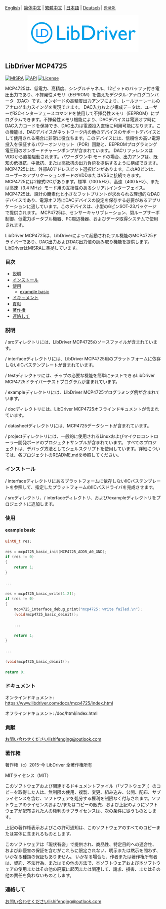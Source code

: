 [English](/README.md) | [ 简体中文](/README_zh-Hans.md) | [繁體中文](/README_zh-Hant.md) | [日本語](/README_ja.md) | [Deutsch](/README_de.md) | [한국어](/README_ko.md)

<div align=center>
<img src="/doc/image/logo.png"/>
</div>

## LibDriver MCP4725

[![MISRA](https://img.shields.io/badge/misra-compliant-brightgreen.svg)](/misra/README.md) [![API](https://img.shields.io/badge/api-reference-blue.svg)](https://www.libdriver.com/docs/mcp4725/index.html) [![License](https://img.shields.io/badge/license-MIT-brightgreen.svg)](/LICENSE)

MCP4725は、低電力、高精度、シングルチャネル、12ビットのバッファ付き電圧出力であり、不揮発性メモリ（EEPROM）を備えたデジタル-アナログコンバータ（DAC）です。オンボードの高精度出力アンプにより、レールツーレールのアナログ出力スイングを実現できます。
DAC入力および構成データは、ユーザーがI2Cインターフェースコマンドを使用して不揮発性メモリ（EEPROM）にプログラムできます。不揮発性メモリ機能により、DACデバイスは電源オフ時にDAC入力コードを保持でき、DAC出力は電源投入直後に利用可能になります。この機能は、DACデバイスがネットワーク内の他のデバイスのサポートデバイスとして使用される場合に非常に役立ちます。このデバイスには、信頼性の高い電源投入を保証するパワーオンリセット（POR）回路と、EEPROMプログラミング電圧用のオンボードチャージポンプが含まれています。 DACリファレンスはVDDから直接駆動されます。パワーダウン中
モードの場合、出力アンプは、既知の低抵抗、中抵抗、または高抵抗の出力負荷を提供するように構成できます。MCP4725には、外部A0アドレスビット選択ピンがあります。このA0ピンは、ユーザーのアプリケーションボードのVDDまたはVSSに接続できます。MCP4725には2線式I2Cがあります。標準（100 kHz）、高速（400 kHz）、または高速（3.4 MHz）モード用の互換性のあるシリアルインターフェイス。 MCP4725は、設計の簡素化と小さなフットプリントが求められる理想的なDACデバイスであり、電源オフ時にDACデバイスの設定を保存する必要があるアプリケーションに適しています。このデバイスは、小型の6ピンSOT-23パッケージで提供されます。 MCP4725は、センサーキャリブレーション、閉ループサーボ制御、低電力ポータブル機器、PC周辺機器、およびデータ取得システムで使用されます。

LibDriver MCP4725は、LibDriverによって起動されたフル機能のMCP4725ドライバーであり、DAC出力およびDAC出力値の読み取り機能を提供します。 LibDriverはMISRAに準拠しています。

### 目次

  - [説明](#説明)
  - [インストール](#インストール)
  - [使用](#使用)
    - [example basic](#example-basic)
  - [ドキュメント](#ドキュメント)
  - [貢献](#貢献)
  - [著作権](#著作権)
  - [連絡して](#連絡して)

### 説明

/ srcディレクトリには、LibDriver MCP4725のソースファイルが含まれています。

/ interfaceディレクトリには、LibDriver MCP4725用のプラットフォームに依存しないIICバステンプレートが含まれています。

/ testディレクトリには、チップの必要な機能を簡単にテストできるLibDriver MCP4725ドライバーテストプログラムが含まれています。

/ exampleディレクトリには、LibDriver MCP4725プログラミング例が含まれています。

/ docディレクトリには、LibDriver MCP4725オフラインドキュメントが含まれています。

/ datasheetディレクトリには、MCP4725データシートが含まれています。

/ projectディレクトリには、一般的に使用されるLinuxおよびマイクロコントローラー開発ボードのプロジェクトサンプルが含まれています。 すべてのプロジェクトは、デバッグ方法としてシェルスクリプトを使用しています。詳細については、各プロジェクトのREADME.mdを参照してください。

### インストール

/ interfaceディレクトリにあるプラットフォームに依存しないIICバステンプレートを参照して、指定したプラットフォームのIICバスドライバを完成させます。

/ srcディレクトリ、/ interfaceディレクトリ、および/exampleディレクトリをプロジェクトに追加します。

### 使用

#### example basic

```C
uint8_t res;

res = mcp4725_basic_init(MCP4725_ADDR_A0_GND);
if (res != 0)
{
    return 1;
}

...

res = mcp4725_basic_write(1.2f);
if (res != 0)
{
    mcp4725_interface_debug_print("mcp4725: write failed.\n");
    (void)mcp4725_basic_deinit();

    ...
    
    return 1;
}

...

(void)mcp4725_basic_deinit();

return 0;
```

### ドキュメント

オンラインドキュメント: https://www.libdriver.com/docs/mcp4725/index.html

オフラインドキュメント: /doc/html/index.html

### 貢献

お問い合わせくださいlishifenging@outlook.com

### 著作権

著作権（c）2015-今 LibDriver 全著作権所有

MITライセンス（MIT）

このソフトウェアおよび関連するドキュメントファイル（「ソフトウェア」）のコピーを取得した人は、無制限の使用、複製、変更、組み込み、公開、配布、サブライセンスを含む、ソフトウェアを処分する権利を制限なく付与されます。ソフトウェアのライセンスおよび/またはコピーの販売、および上記のようにソフトウェアが配布された人の権利のサブライセンスは、次の条件に従うものとします。

上記の著作権表示およびこの許可通知は、このソフトウェアのすべてのコピーまたは実体に含まれるものとします。

このソフトウェアは「現状有姿」で提供され、商品性、特定目的への適合性、および非侵害の保証を含むがこれらに限定されない、明示または黙示を問わず、いかなる種類の保証もありません。 いかなる場合も、作者または著作権所有者は、契約、不法行為、またはその他の方法で、本ソフトウェアおよび本ソフトウェアの使用またはその他の廃棄に起因または関連して、請求、損害、またはその他の責任を負わないものとします。

### 連絡して

お問い合わせくださいlishifenging@outlook.com